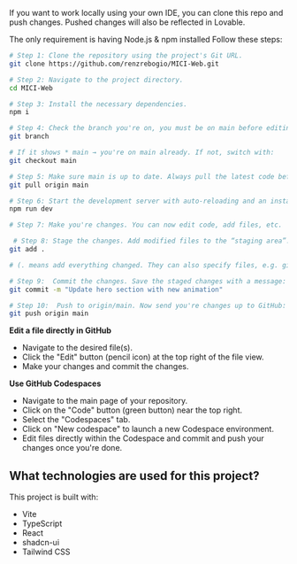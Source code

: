 
If you want to work locally using your own IDE, you can clone this repo and push changes. Pushed changes will also be reflected in Lovable.

The only requirement is having Node.js & npm installed
Follow these steps:

```sh
# Step 1: Clone the repository using the project's Git URL.
git clone https://github.com/renzrebogio/MICI-Web.git

# Step 2: Navigate to the project directory.
cd MICI-Web

# Step 3: Install the necessary dependencies.
npm i

# Step 4: Check the branch you're on, you must be on main before editing:
git branch

# If it shows * main → you're on main already. If not, switch with:
git checkout main

# Step 5: Make sure main is up to date. Always pull the latest code before working, to avoid conflicts:
git pull origin main

# Step 6: Start the development server with auto-reloading and an instant preview.
npm run dev

# Step 7: Make you're changes. You can now edit code, add files, etc.

 # Step 8: Stage the changes. Add modified files to the “staging area”:
git add .

# (. means add everything changed. They can also specify files, e.g. git add src/App.js.)

# Step 9:  Commit the changes. Save the staged changes with a message:
git commit -m "Update hero section with new animation"

# Step 10:  Push to origin/main. Now send you're changes up to GitHub:
git push origin main


```

**Edit a file directly in GitHub**

- Navigate to the desired file(s).
- Click the "Edit" button (pencil icon) at the top right of the file view.
- Make your changes and commit the changes.

**Use GitHub Codespaces**

- Navigate to the main page of your repository.
- Click on the "Code" button (green button) near the top right.
- Select the "Codespaces" tab.
- Click on "New codespace" to launch a new Codespace environment.
- Edit files directly within the Codespace and commit and push your changes once you're done.

## What technologies are used for this project?

This project is built with:

- Vite
- TypeScript
- React
- shadcn-ui
- Tailwind CSS
